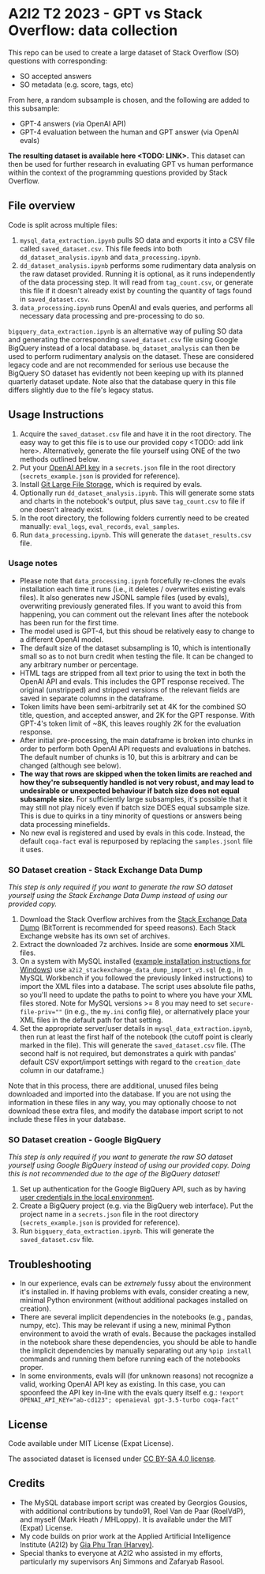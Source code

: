 # A2I2 T2 2023 - GPT vs Stack Overflow: data collection

This repo can be used to create a large dataset of Stack Overflow (SO) questions with corresponding:
- SO accepted answers
- SO metadata (e.g. score, tags, etc)

From here, a random subsample is chosen, and the following are added to this subsample:
- GPT-4 answers (via OpenAI API)
- GPT-4 evaluation between the human and GPT answer (via OpenAI evals)

**The resulting dataset is available here <TODO: LINK>.** This dataset can then be used for further research in evaluating GPT vs human performance within the context of the programming questions provided by Stack Overflow.

## File overview

Code is split across multiple files:
1.  `mysql_data_extraction.ipynb` pulls SO data and exports it into a CSV file called `saved_dataset.csv`. This file feeds into both `dd_dataset_analysis.ipynb` and `data_processing.ipynb`.
2. `dd_dataset_analysis.ipynb` performs some rudimentary data analysis on the raw dataset provided. Running it is optional, as it runs independently of the data processing step. It will read from `tag_count.csv`, or generate this file if it doesn't already exist by counting the quantity of tags found in `saved_dataset.csv`.
3. `data_processing.ipynb` runs OpenAI and evals queries, and performs all necessary data processing and pre-processing to do so.

`bigquery_data_extraction.ipynb` is an alternative way of pulling SO data and generating the corresponding `saved_dataset.csv` file using Google BigQuery instead of a local database. `bq_dataset_analysis` can then be used to perform rudimentary analysis on the dataset. These are considered legacy code and are not recommended for serious use because the BigQuery SO dataset has evidently not been keeping up with its planned quarterly dataset update. Note also that the database query in this file differs slightly due to the file's legacy status. 

## Usage Instructions

1. Acquire the `saved_dataset.csv` file and have it in the root directory. The easy way to get this file is to use our provided copy <TODO: add link here>. Alternatively, generate the file yourself using ONE of the two methods outlined below.
2. Put your [OpenAI API key](https://platform.openai.com/account/api-keys) in a `secrets.json` file in the root directory (`secrets_example.json` is provided for reference).
3. Install [Git Large File Storage](https://git-lfs.com/), which is required by evals.
4. Optionally run `dd_dataset_analysis.ipynb`. This will generate some stats and charts in the notebook's output, plus save `tag_count.csv` to file if one doesn't already exist.
5. In the root directory, the following folders currently need to be created manually: `eval_logs`, `eval_records`, `eval_samples`.
6. Run `data_processing.ipynb`. This will generate the `dataset_results.csv` file.

### Usage notes

- Please note that `data_processing.ipynb` forcefully re-clones the evals installation each time it runs (i.e., it deletes / overwrites existing evals files). It also generates new JSONL sample files (used by evals), overwriting previously generated files. If you want to avoid this from happening, you can comment out the relevant lines after the notebook has been run for the first time.
- The model used is GPT-4, but this shoud be relatively easy to change to a different OpenAI model.
- The default size of the dataset subsampling is 10, which is intentionally small so as to not burn credit when testing the file. It can be changed to any arbitrary number or percentage.
- HTML tags are stripped from all text prior to using the text in both the OpenAI API and evals. This includes the GPT response received. The original (unstripped) and stripped versions of the relevant fields are saved in separate columns in the dataframe.
- Token limits have been semi-arbitrarily set at 4K for the combined SO title, question, and accepted answer, and 2K for the GPT response. With GPT-4's token limit of ~8K, this leaves roughly 2K for the evaluation response.
- After initial pre-processing, the main dataframe is broken into chunks in order to perform both OpenAI API requests and evaluations in batches. The default number of chunks is 10, but this is arbitrary and can be changed (although see below).
- **The way that rows are skipped when the token limits are reached and how they're subsequently handled is not very robust, and may lead to undesirable or unexpected behaviour if batch size does not equal subsample size.** For sufficiently large subsamples, it's possible that it may still not play nicely even if batch size DOES equal subsample size. This is due to quirks in a tiny minority of questions or answers being data processing minefields.
- No new eval is registered and used by evals in this code. Instead, the default `coqa-fact` eval is repurposed by replacing the `samples.jsonl` file it uses.

### SO Dataset creation - Stack Exchange Data Dump

_This step is only required if you want to generate the raw SO dataset yourself using the Stack Exchange Data Dump instead of using our provided copy._
1. Download the Stack Overflow archives from the [Stack Exchange Data Dump](https://archive.org/details/stackexchange) (BitTorrent is recommended for speed reasons). Each Stack Exchange website has its own set of archives.
2. Extract the downloaded 7z archives. Inside are some **enormous** XML files.
3. On a system with MySQL installed ([example installation instructions for Windows](https://www.w3schools.com/mysql/mysql_install_windows.asp)) use `a2i2_stackexchange_data_dump_import_v3.sql` (e.g., in MySQL Workbench if you followed the previously linked instructions) to import the XML files into a database. The script uses absolute file paths, so you'll need to update the paths to point to where you have your XML files stored. Note for MySQL versions >= 8 you may need to set `secure-file-priv=""` (in e.g., the `my.ini` config file), or alternatively place your XML files in the default path for that setting.
4. Set the appropriate server/user details in `mysql_data_extraction.ipynb`, then run at least the first half of the notebook (the cutoff point is clearly marked in the file). This will generate the `saved_dataset.csv` file. (The second half is not required, but demonstrates a quirk with pandas' default CSV export/import settings with regard to the `creation_date` column in our dataframe.) 

Note that in this process, there are additional, unused files being downloaded and imported into the database. If you are not using the information in these files in any way, you may optionally choose to not download these extra files, and modify the database import script to not include these files in your database.

### SO Dataset creation - Google BigQuery

_This step is only required if you want to generate the raw SO dataset yourself using Google BigQuery instead of using our provided copy. Doing this is not recommended due to the age of the BigQuery dataset!_

1. Set up authentication for the Google BigQuery API, such as by having [user credentials in the local environment](https://cloud.google.com/docs/authentication/provide-credentials-adc#local-user-cred).
2. Create a BigQuery project (e.g. via the BigQuery web interface). Put the project name in a `secrets.json` file in the root directory (`secrets_example.json` is provided for reference).
3. Run `bigquery_data_extraction.ipynb`. This will generate the `saved_dataset.csv` file.

## Troubleshooting

- In our experience, evals can be _extremely_ fussy about the environment it's installed in. If having problems with evals, consider creating a new, minimal Python environment (without additional packages installed on creation).
- There are several implicit dependencies in the notebooks (e.g., pandas, numpy, etc). This may be relevant if using a new, minimal Python environment to avoid the wrath of evals. Because the packages installed in the notebook share these dependencies, you should be able to handle the implicit dependencies by manually separating out any `%pip install ` commands and running them before running each of the notebooks proper.
- In some environments, evals will (for unknown reasons) not recognize a valid, working OpenAI API key as existing. In this case, you can spoonfeed the API key in-line with the evals query itself e.g.: `!export OPENAI_API_KEY="ab-cd123"; openaieval gpt-3.5-turbo coqa-fact"`

## License
Code available under MIT License (Expat License).

The associated dataset is licensed under [CC BY-SA 4.0 license](https://creativecommons.org/licenses/by-sa/4.0/).

## Credits
- The MySQL database import script was created by Georgios Gousios, with additional contributions by tundo91, Roel Van de Paar (RoelVdP), and myself (Mark Heath / MHLoppy). It is available under the MIT (Expat) License.
- My code builds on prior work at the Applied Artificial Intelligence Institute (A2I2) by [Gia Phu Tran (Harvey)](https://github.com/phulelouch).
- Special thanks to everyone at A2I2 who assisted in my efforts, particularly my supervisors Anj Simmons and Zafaryab Rasool.
